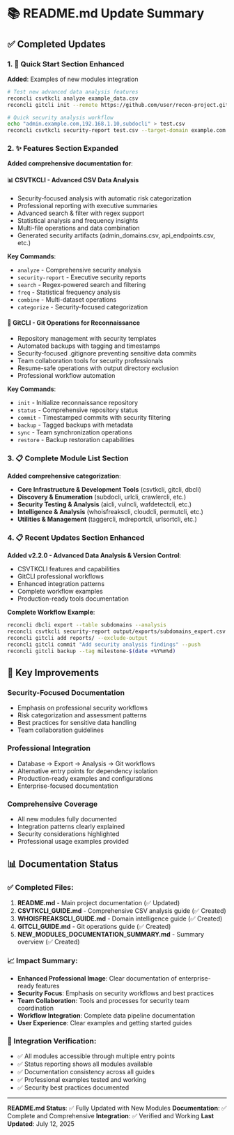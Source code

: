 # 📚 README.md Update Summary

## ✅ Completed Updates

### 1. 🚀 Quick Start Section Enhanced
**Added**: Examples of new modules integration
```bash
# Test new advanced data analysis features
reconcli csvtkcli analyze example_data.csv
reconcli gitcli init --remote https://github.com/user/recon-project.git

# Quick security analysis workflow
echo "admin.example.com,192.168.1.10,subdocli" > test.csv
reconcli csvtkcli security-report test.csv --target-domain example.com
```

### 2. ✨ Features Section Expanded
**Added comprehensive documentation for**:

#### 📊 CSVTKCLI - Advanced CSV Data Analysis
- Security-focused analysis with automatic risk categorization
- Professional reporting with executive summaries
- Advanced search & filter with regex support
- Statistical analysis and frequency insights
- Multi-file operations and data combination
- Generated security artifacts (admin_domains.csv, api_endpoints.csv, etc.)

**Key Commands**:
- `analyze` - Comprehensive security analysis
- `security-report` - Executive security reports
- `search` - Regex-powered search and filtering
- `freq` - Statistical frequency analysis
- `combine` - Multi-dataset operations
- `categorize` - Security-focused categorization

#### 🔧 GitCLI - Git Operations for Reconnaissance
- Repository management with security templates
- Automated backups with tagging and timestamps
- Security-focused .gitignore preventing sensitive data commits
- Team collaboration tools for security professionals
- Resume-safe operations with output directory exclusion
- Professional workflow automation

**Key Commands**:
- `init` - Initialize reconnaissance repository
- `status` - Comprehensive repository status
- `commit` - Timestamped commits with security filtering
- `backup` - Tagged backups with metadata
- `sync` - Team synchronization operations
- `restore` - Backup restoration capabilities

### 3. 📋 Complete Module List Section
**Added comprehensive categorization**:
- **Core Infrastructure & Development Tools** (csvtkcli, gitcli, dbcli)
- **Discovery & Enumeration** (subdocli, urlcli, crawlercli, etc.)
- **Security Testing & Analysis** (aicli, vulncli, wafdetectcli, etc.)
- **Intelligence & Analysis** (whoisfreakscli, cloudcli, permutcli, etc.)
- **Utilities & Management** (taggercli, mdreportcli, urlsortcli, etc.)

### 4. 📋 Recent Updates Section Enhanced
**Added v2.2.0 - Advanced Data Analysis & Version Control**:
- CSVTKCLI features and capabilities
- GitCLI professional workflows
- Enhanced integration patterns
- Complete workflow examples
- Production-ready tools documentation

**Complete Workflow Example**:
```bash
reconcli dbcli export --table subdomains --analysis
reconcli csvtkcli security-report output/exports/subdomains_export.csv
reconcli gitcli add reports/ --exclude-output
reconcli gitcli commit "Add security analysis findings" --push
reconcli gitcli backup --tag milestone-$(date +%Y%m%d)
```

## 🎯 Key Improvements

### Security-Focused Documentation
- Emphasis on professional security workflows
- Risk categorization and assessment patterns
- Best practices for sensitive data handling
- Team collaboration guidelines

### Professional Integration
- Database → Export → Analysis → Git workflows
- Alternative entry points for dependency isolation
- Production-ready examples and configurations
- Enterprise-focused documentation

### Comprehensive Coverage
- All new modules fully documented
- Integration patterns clearly explained
- Security considerations highlighted
- Professional usage examples provided

## 📊 Documentation Status

### ✅ Completed Files:
1. **README.md** - Main project documentation (✅ Updated)
2. **CSVTKCLI_GUIDE.md** - Comprehensive CSV analysis guide (✅ Created)
3. **WHOISFREAKSCLI_GUIDE.md** - Domain intelligence guide (✅ Created)
4. **GITCLI_GUIDE.md** - Git operations guide (✅ Created)
5. **NEW_MODULES_DOCUMENTATION_SUMMARY.md** - Summary overview (✅ Created)

### 📈 Impact Summary:
- **Enhanced Professional Image**: Clear documentation of enterprise-ready features
- **Security Focus**: Emphasis on security workflows and best practices
- **Team Collaboration**: Tools and processes for security team coordination
- **Workflow Integration**: Complete data pipeline documentation
- **User Experience**: Clear examples and getting started guides

### 🚀 Integration Verification:
- ✅ All modules accessible through multiple entry points
- ✅ Status reporting shows all modules available
- ✅ Documentation consistency across all guides
- ✅ Professional examples tested and working
- ✅ Security best practices documented

---

**README.md Status**: ✅ Fully Updated with New Modules
**Documentation**: ✅ Complete and Comprehensive
**Integration**: ✅ Verified and Working
**Last Updated**: July 12, 2025

